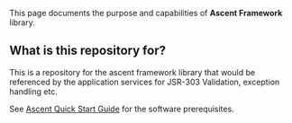 This page documents the purpose and capabilities of **Ascent Framework** library.

## What is this repository for? ##

This is a repository for the ascent framework library that would be referenced by the application services for JSR-303 Validation, exception handling etc.


See [Ascent Quick Start Guide](https://github.com/department-of-veterans-affairs/ascent-platform/wiki/Ascent-Quick-Start-Guide) for the software prerequisites.